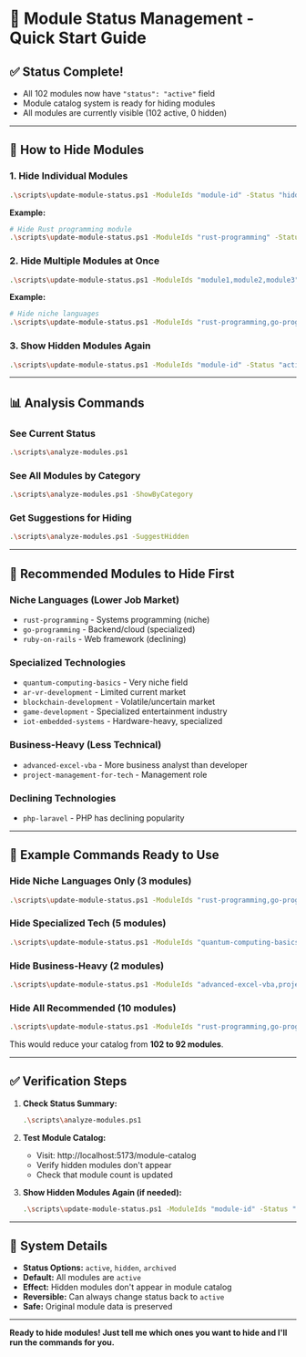 # 🎯 Module Status Management - Quick Start Guide

## ✅ **Status Complete!**
- All 102 modules now have `"status": "active"` field
- Module catalog system is ready for hiding modules
- All modules are currently visible (102 active, 0 hidden)

---

## 🚀 **How to Hide Modules**

### **1. Hide Individual Modules**
```bash
.\scripts\update-module-status.ps1 -ModuleIds "module-id" -Status "hidden" -Reason "Your reason"
```

**Example:**
```bash
# Hide Rust programming module
.\scripts\update-module-status.ps1 -ModuleIds "rust-programming" -Status "hidden" -Reason "Niche language"
```

### **2. Hide Multiple Modules at Once**
```bash
.\scripts\update-module-status.ps1 -ModuleIds "module1,module2,module3" -Status "hidden" -Reason "Your reason"
```

**Example:**
```bash
# Hide niche languages
.\scripts\update-module-status.ps1 -ModuleIds "rust-programming,go-programming,ruby-on-rails" -Status "hidden" -Reason "Focus on mainstream technologies"
```

### **3. Show Hidden Modules Again**
```bash
.\scripts\update-module-status.ps1 -ModuleIds "module-id" -Status "active"
```

---

## 📊 **Analysis Commands**

### **See Current Status**
```bash
.\scripts\analyze-modules.ps1
```

### **See All Modules by Category**
```bash
.\scripts\analyze-modules.ps1 -ShowByCategory
```

### **Get Suggestions for Hiding**
```bash
.\scripts\analyze-modules.ps1 -SuggestHidden
```

---

## 🎯 **Recommended Modules to Hide First**

### **Niche Languages (Lower Job Market)**
- `rust-programming` - Systems programming (niche)
- `go-programming` - Backend/cloud (specialized)
- `ruby-on-rails` - Web framework (declining)

### **Specialized Technologies**
- `quantum-computing-basics` - Very niche field
- `ar-vr-development` - Limited current market
- `blockchain-development` - Volatile/uncertain market
- `game-development` - Specialized entertainment industry
- `iot-embedded-systems` - Hardware-heavy, specialized

### **Business-Heavy (Less Technical)**
- `advanced-excel-vba` - More business analyst than developer
- `project-management-for-tech` - Management role

### **Declining Technologies**
- `php-laravel` - PHP has declining popularity

---

## 📝 **Example Commands Ready to Use**

### **Hide Niche Languages Only (3 modules)**
```bash
.\scripts\update-module-status.ps1 -ModuleIds "rust-programming,go-programming,ruby-on-rails" -Status "hidden" -Reason "Focus on mainstream languages"
```

### **Hide Specialized Tech (5 modules)**
```bash
.\scripts\update-module-status.ps1 -ModuleIds "quantum-computing-basics,ar-vr-development,blockchain-development,game-development,iot-embedded-systems" -Status "hidden" -Reason "Specialized technologies"
```

### **Hide Business-Heavy (2 modules)**
```bash
.\scripts\update-module-status.ps1 -ModuleIds "advanced-excel-vba,project-management-for-tech" -Status "hidden" -Reason "Less technical focus"
```

### **Hide All Recommended (10 modules)**
```bash
.\scripts\update-module-status.ps1 -ModuleIds "rust-programming,go-programming,ruby-on-rails,quantum-computing-basics,ar-vr-development,blockchain-development,game-development,iot-embedded-systems,advanced-excel-vba,php-laravel" -Status "hidden" -Reason "Focus on high-demand skills"
```

This would reduce your catalog from **102 to 92 modules**.

---

## ✅ **Verification Steps**

1. **Check Status Summary:**
   ```bash
   .\scripts\analyze-modules.ps1
   ```

2. **Test Module Catalog:**
   - Visit: http://localhost:5173/module-catalog
   - Verify hidden modules don't appear
   - Check that module count is updated

3. **Show Hidden Modules Again (if needed):**
   ```bash
   .\scripts\update-module-status.ps1 -ModuleIds "module-id" -Status "active"
   ```

---

## 🔧 **System Details**

- **Status Options:** `active`, `hidden`, `archived`
- **Default:** All modules are `active`
- **Effect:** Hidden modules don't appear in module catalog
- **Reversible:** Can always change status back to `active`
- **Safe:** Original module data is preserved

---

**Ready to hide modules! Just tell me which ones you want to hide and I'll run the commands for you.**